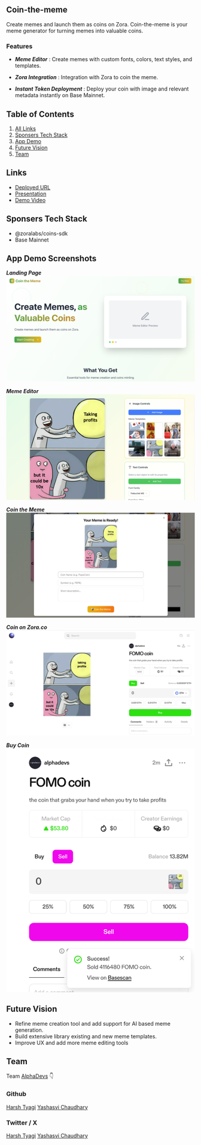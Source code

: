 ## Coin-the-meme

Create memes and launch them as coins on Zora. Coin-the-meme is your meme generator for turning memes into valuable coins.

### Features

- **_Meme Editor_** : Create memes with custom fonts, colors, text styles, and templates.

- **_Zora Integration_** : Integration with Zora to coin the meme.

- **_Instant Token Deployment_** : Deploy your coin with image and relevant metadata instantly on Base Mainnet.

## Table of Contents

1. [All Links](#links)
2. [Sponsers Tech Stack](#sponsers-tech-stack)
3. [App Demo](#app-demo-screenshots)
4. [Future Vision](#future-vision)
5. [Team](#team)

## Links

- [Deployed URL](https://coin-the-meme.vercel.app/)
- [Presentation](https://www.canva.com/design/DAGsj5LdZc4/3wlD1rjzrz4EGQVOf4GnwQ/view)
- [Demo Video](https://www.youtube.com/watch?v=BWh1C1OujEw&feature=youtu.be)

## Sponsers Tech Stack

- @zoralabs/coins-sdk
- Base Mainnet

## App Demo Screenshots

**_Landing Page_**
![Landing Page](/public/landing-page.png)

**_Meme Editor_**
![Meme Editor](/public/meme-editor.png)

**_Coin the Meme_**
![Coin the Meme](/public/coin-the-meme.png)

**_Coin on Zora.co_**
![Coin on Zora.co](/public/coin-on-zora.png)

**_Buy Coin_**
![Buy Coin](/public/buy-coin.png)

## Future Vision

- Refine meme creation tool and add support for AI based meme generation.
- Build extensive library existing and new meme templates.
- Improve UX and add more meme editing tools

## Team

Team [AlphaDevs](https://www.alphadevs.dev) 👇

### Github

[Harsh Tyagi](https://github.com/mr-harshtyagi)
[Yashasvi Chaudhary](https://github.com/0xyshv)

### Twitter / X

[Harsh Tyagi](https://twitter.com/0xmht)
[Yashasvi Chaudhary](https://twitter.com/0xyshv)
